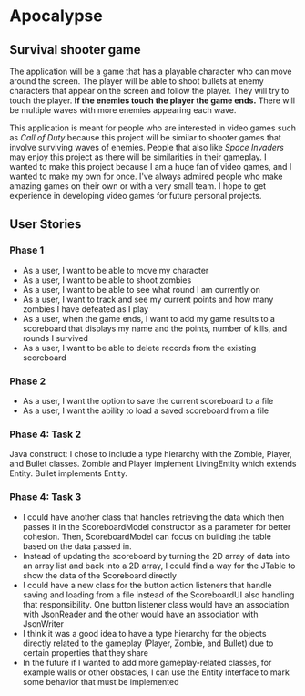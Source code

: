 # Apocalypse

## Survival shooter game


The application will be a game that has a playable character who can move around the screen.
The player will be able to shoot bullets  at
enemy characters that appear on the screen and follow the player. They will try to touch 
the player. **If the enemies touch the player the game ends.** There will be multiple waves with more
enemies appearing each wave. 

This application is meant for people who are interested in video games such as *Call of Duty*
because this project will be similar to shooter games that involve surviving waves of enemies.
 People that also like *Space Invaders* may enjoy this project as there will be similarities in 
their gameplay. I wanted to make this project because I am a huge fan of video games, and I wanted
to make my own for once. I've always admired people who make amazing games on their own or with a
very small team. I hope to get experience in developing video games for future personal projects.

## User Stories
### Phase 1  
* As a user, I want to be able to move my character
* As a user, I want to be able to shoot zombies
* As a user, I want to be able to see what round I am currently on
* As a user, I want to track and see my current points and how many zombies I have defeated as I play
* As a user, when the game ends, I want to add my game results to a scoreboard that displays
 my name and the points, number of kills, and rounds I survived
* As a user, I want to be able to delete records from the existing scoreboard
 
 ### Phase 2
 * As a user, I want the option to save the current scoreboard to a file
 * As a user, I want the ability to load a saved scoreboard from a file
 
 ### Phase 4: Task 2
 Java construct: I chose to include a type hierarchy with the Zombie, Player, and Bullet classes. Zombie and Player
 implement LivingEntity which extends Entity. Bullet implements Entity.
 
 ### Phase 4: Task 3
 * I could have another class that handles retrieving the data which then passes it in the ScoreboardModel
   constructor as a parameter for better cohesion. Then, ScoreboardModel can focus on building the table based on the 
   data passed in.
 * Instead of updating the scoreboard by turning the 2D array of data into an array list and back into a 2D array,
   I could find a way for the JTable to show the data of the Scoreboard directly
 * I could have a new class for the button action listeners that handle saving and loading from a file 
   instead of the ScoreboardUI also handling that responsibility. One button listener class would have an 
   association with JsonReader and the other would have an association with JsonWriter
 * I think it was a good idea to have a type hierarchy for the objects directly related to the gameplay 
   (Player, Zombie, and Bullet) due to certain properties that they share
 * In the future if I wanted to add more gameplay-related classes, for example walls or other obstacles, 
   I can use the Entity interface to mark some behavior that must be implemented
  


